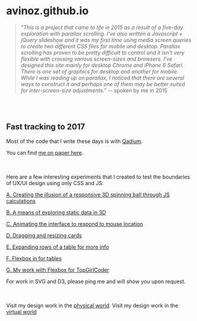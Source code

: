 avinoz.github.io
================

>*"This is a project that came to life in 2015 as a result of a five-day exploration with parallax scrolling. I've also written a Javascript + jQuery slideshow and it was my first time using media screen queries to create two different CSS files for mobile and desktop. Parallax scrolling has proven to be pretty difficult to control and it isn't very flexible with crossing various screen-sizes and browsers. I've designed this site mainly for desktop Chrome and iPhone 6 Safari. There is one set of graphics for desktop and another for mobile. While I was reading up on parallax, I noticed that there are several ways to construct it and perhaps one of them may be better suited for inter-screen-size adjustments."*
-- spoken by me in 2015
<br>
<br>




Fast tracking to 2017
------

Most of the code that I write these days is with [Qadium](https://qadium.com/). 


You can find [me on paper here](https://github.com/avinoz/avinoz.github.io/blob/master/alvin_shiu_2017.pdf).
<br>
<br>
<br>

Here are a few interesting experiments that I created to test the boundaries of UX/UI design using only CSS and JS:


[A. Creating the illusion of a responsive 3D spinning ball through JS calculations](http://avinoz.github.io/experiments/ball/ball.html)

[B. A means of exploring static data in 3D](http://avinoz.github.io/experiments/3Dgrid/3Dgrid.html)

[C. Animating the interface to respond to mouse location](http://avinoz.github.io/experiments/web-plane/web-plane.html)

[D. Dragging and resizing cards](http://avinoz.github.io/experiments/draggable/draggable.html)

[E. Expanding rows of a table for more info](http://avinoz.github.io/experiments/box-expand/box-expand.html)

[F. Flexbox in for tables](http://avinoz.github.io/experiments/flex-table/flex-table.html)

[G. My work with Flexbox for TopGirlCoder](http://avinoz.github.io/experiments/articles/articles.html)


For work in SVG and D3, please ping me and will show you upon request.
<br>
<br>
<br>

Visit my design work in the [physical world](https://www.aviocollective.com/). Visit my design work in the [virtual world](http://avinoz.com)
<br>
<br>
<br>
<br>

